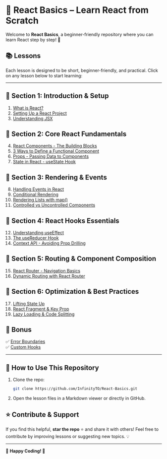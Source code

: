 # 🚀 React Basics – Learn React from Scratch

Welcome to **React Basics**, a beginner-friendly repository where you can learn React step by step! 🎯

## 📚 Lessons
Each lesson is designed to be short, beginner-friendly, and practical. Click on any lesson below to start learning:

---

## 🔹 Section 1: Introduction & Setup
1. [What is React?](./lessons/01-what-is-react.md)  
2. [Setting Up a React Project](./lessons/02-setting-up-react.md)  
3. [Understanding JSX](./lessons/03-jsx-introduction.md)  

## 🔹 Section 2: Core React Fundamentals
4. [React Components - The Building Blocks](./lessons/04-components.md)  
5. [3 Ways to Define a Functional Component](./lessons/05-functional-components.md)  
6. [Props - Passing Data to Components](./lessons/06-props.md)  
7. [State in React - useState Hook](./lessons/07-useState.md)  

## 🔹 Section 3: Rendering & Events
8. [Handling Events in React](./lessons/08-handling-events.md)  
9. [Conditional Rendering](./lessons/09-conditional-rendering.md)  
10. [Rendering Lists with map()](./lessons/10-rendering-lists.md)  
11. [Controlled vs Uncontrolled Components](./lessons/11-controlled-uncontrolled.md)  

## 🔹 Section 4: React Hooks Essentials
12. [Understanding useEffect](./lessons/12-useEffect.md)  
13. [The useReducer Hook](./lessons/13-useReducer.md)  
14. [Context API - Avoiding Prop Drilling](./lessons/14-context-api.md)  

## 🔹 Section 5: Routing & Component Composition
15. [React Router - Navigation Basics](./lessons/15-react-router.md)  
16. [Dynamic Routing with React Router](./lessons/16-dynamic-routing.md)  

## 🔹 Section 6: Optimization & Best Practices
17. [Lifting State Up](./lessons/17-lifting-state-up.md)  
18. [React Fragment & Key Prop](./lessons/18-fragment-key.md)  
19. [Lazy Loading & Code Splitting](./lessons/19-lazy-loading.md)  

## 🔹 Bonus 
✅ [Error Boundaries](./lessons/bonus-error-boundaries.md)  
✅ [Custom Hooks](./lessons/bonus-custom-hooks.md)  

---

## 🎯 How to Use This Repository
1. Clone the repo:  
   ```sh
   git clone https://github.com/InfinityTO/React-Basics.git
   ```
2. Open the lesson files in a Markdown viewer or directly in GitHub.

## ⭐ Contribute & Support
If you find this helpful, **star the repo** ⭐ and share it with others! Feel free to contribute by improving lessons or suggesting new topics. 💡

---
📌 **Happy Coding! 🚀**
